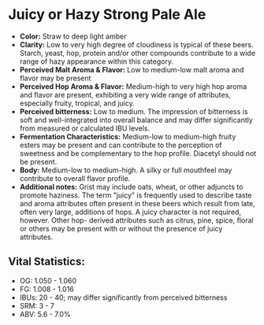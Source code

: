 # Juicy or Hazy Strong Pale Ale

- **Color:** Straw to deep light amber
- **Clarity:** Low to very high degree of cloudiness is typical of these beers. Starch, yeast, hop, protein and/or other compounds contribute to a wide range of hazy appearance within this category.
- **Perceived Malt Aroma & Flavor:** Low to medium-low malt aroma and flavor may be present
- **Perceived Hop Aroma & Flavor:** Medium-high to very high hop aroma and flavor are present, exhibiting a very wide range of attributes, especially fruity, tropical, and juicy.
- **Perceived bitterness:** Low to medium. The impression of bitterness is soft and well-integrated into overall balance and may differ significantly from measured or calculated IBU levels.
- **Fermentation Characteristics:** Medium-low to medium-high fruity esters may be present and can contribute to the perception of sweetness and be complementary to the hop profile. Diacetyl should not be present.
- **Body:** Medium-low to medium-high. A silky or full mouthfeel may contribute to overall flavor profile.
- **Additional notes:** Grist may include oats, wheat, or other adjuncts to promote haziness. The term "juicy" is frequently used to describe taste and aroma attributes often present in these beers which result from late, often very large, additions of hops. A juicy character is not required, however. Other hop- derived attributes such as citrus, pine, spice, floral or others may be present with or without the presence of juicy attributes.

## Vital Statistics:

- OG: 1.050 - 1.060
- FG: 1.008 - 1.016
- IBUs: 20 - 40; may differ significantly from perceived bitterness
- SRM: 3 - 7
- ABV: 5.6 - 7.0% 
